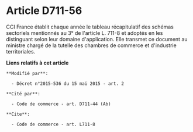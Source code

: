 # Article D711-56

CCI France établit chaque année le tableau récapitulatif des schémas sectoriels mentionnés au 3° de l'article L. 711-8 et
adoptés en les distinguant selon leur domaine d'application. Elle transmet ce document au ministre chargé de la tutelle des
chambres de commerce et d'industrie territoriales.

**Liens relatifs à cet article**

	**Modifié par**:

	  - Décret n°2015-536 du 15 mai 2015 - art. 2

	**Cité par**:

	  - Code de commerce - art. D711-44 (Ab)

	**Cite**:

	  - Code de commerce - art. L711-8
